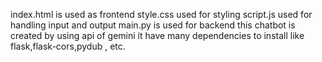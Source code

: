 index.html is used as frontend
style.css used for styling
script.js used for handling input and output
main.py is used for backend 
this chatbot is created by using api of gemini
it have many dependencies to install  like flask,flask-cors,pydub , etc.
